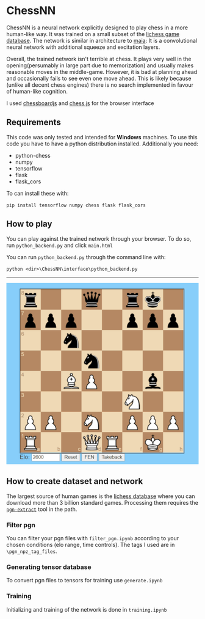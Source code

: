 # ChessNN

ChessNN is a neural network explicitly designed to play chess in a more human-like way. It was trained on a small subset of the [lichess game database](https://database.lichess.org/). The network is similar in architecture to [maia](https://arxiv.org/abs/2006.01855): It is a convolutional neural network with additional squeeze and excitation layers.

Overall, the trained network isn't terrible at chess. It plays very well in the opening(persumably in large part due to memorization) and usually makes reasonable moves in the middle-game. However, it is bad at planning ahead and occasionally fails to see even one move ahead. This is likely because (unlike all decent chess engines) there is no search implemented in favour of human-like cognition. 

I used [chessboardjs](https://github.com/oakmac/chessboardjs) and 
[chess.js](https://github.com/jhlywa/chess.js) for the browser interface

## Requirements
This code was only tested and intended for **Windows** machines. 
To use this code you have to have a python distribution installed. Additionally you need:
- python-chess
- numpy
- tensorflow
- flask
- flask_cors

To can install these with:
```
pip install tensorflow numpy chess flask flask_cors
```

## How to play

You can play against the trained network through your browser. 
To do so, run `python_backend.py` and click `main.html`

You can run `python_backend.py` through the command line with:
```
python <dir>\ChessNN\interface\python_backend.py
```
---
![Alt Text](Animation.gif)

## How to create dataset and network

The largest source of human games is the [lichess database](https://database.lichess.org/) where you can download more than 3 billion standard games. 
Processing them requires the 
[`pgn-extract`](https://www.cs.kent.ac.uk/people/staff/djb/pgn-extract/) tool in the path.

### Filter pgn

You can filter your pgn files with `filter_pgn.ipynb` according to your chosen conditions (elo range, time controls). The tags I used are in `\pgn_npz_tag_files`.

### Generating tensor database

To convert pgn files to tensors for training use `generate.ipynb`

### Training

Initializing and training of the network is done in `training.ipynb`

